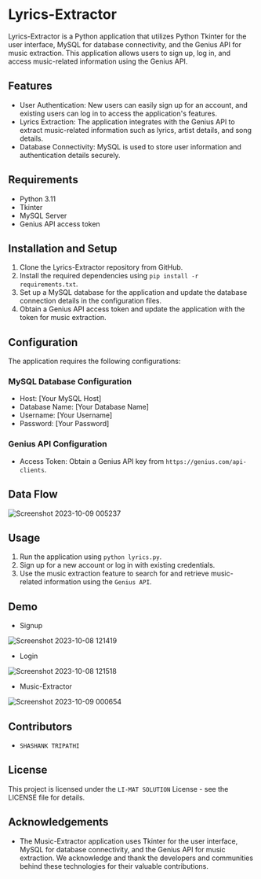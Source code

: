 # Lyrics-Extractor

Lyrics-Extractor is a Python application that utilizes Python Tkinter for the user interface, MySQL for database connectivity, and the Genius API for music extraction. This application allows users to sign up, log in, and access music-related information using the Genius API.

## Features

- User Authentication: New users can easily sign up for an account, and existing users can log in to access the application's features.
- Lyrics Extraction: The application integrates with the Genius API to extract music-related information such as lyrics, artist details, and song details.
- Database Connectivity: MySQL is used to store user information and authentication details securely.

## Requirements

- Python 3.11
- Tkinter
- MySQL Server
- Genius API access token

## Installation and Setup

1. Clone the Lyrics-Extractor repository from GitHub.
2. Install the required dependencies using `pip install -r requirements.txt`.
3. Set up a MySQL database for the application and update the database connection details in the configuration files.
4. Obtain a Genius API access token and update the application with the token for music extraction.

## Configuration

The application requires the following configurations:

### MySQL Database Configuration

- Host: [Your MySQL Host]
- Database Name: [Your Database Name]
- Username: [Your Username]
- Password: [Your Password]

### Genius API Configuration

- Access Token: Obtain a Genius API key from `https://genius.com/api-clients`.

## Data Flow
![Screenshot 2023-10-09 005237](https://github.com/Shashanktriathi1703/Music-Extractor/assets/105815482/18b17201-6f68-43b4-9b8e-482faf9b0f7e)


## Usage

1. Run the application using `python lyrics.py`.
2. Sign up for a new account or log in with existing credentials.
3. Use the music extraction feature to search for and retrieve music-related information using the `Genius API`.

## Demo

- Signup

![Screenshot 2023-10-08 121419](https://github.com/Shashanktriathi1703/Music-Extractor/assets/105815482/857844e6-5e73-4e68-a75e-731fb73ab2f9)

- Login
  
![Screenshot 2023-10-08 121518](https://github.com/Shashanktriathi1703/Music-Extractor/assets/105815482/a0b8327b-19c1-4907-81b6-49f58c56cb97)

- Music-Extractor
  
![Screenshot 2023-10-09 000654](https://github.com/Shashanktriathi1703/Music-Extractor/assets/105815482/bee25bec-ee9a-4a38-97b2-9966ea8be7b2)

## Contributors

- `SHASHANK TRIPATHI`

## License

This project is licensed under the `LI-MAT SOLUTION` License - see the LICENSE file for details.

## Acknowledgements

- The Music-Extractor application uses Tkinter for the user interface, MySQL for database connectivity, and the Genius API for music extraction. We acknowledge and thank the developers and communities behind these technologies for their valuable contributions.

